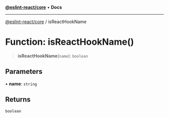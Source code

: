 [**@eslint-react/core**](../README.md) • **Docs**

***

[@eslint-react/core](../README.md) / isReactHookName

# Function: isReactHookName()

> **isReactHookName**(`name`): `boolean`

## Parameters

• **name**: `string`

## Returns

`boolean`
